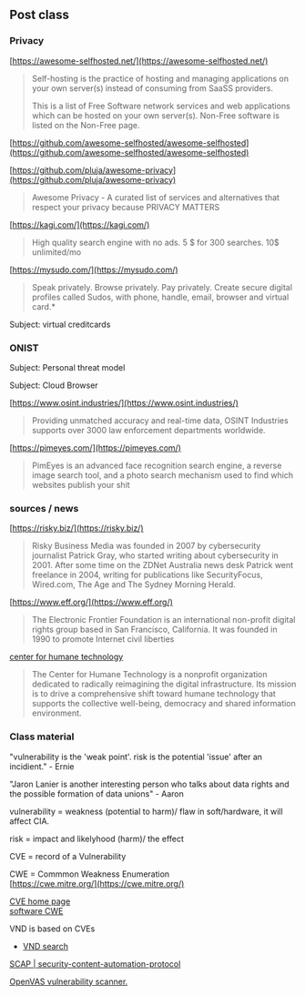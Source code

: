 ## Post class
### Privacy 
[https://awesome-selfhosted.net/](https://awesome-selfhosted.net/)
> Self-hosting is the practice of hosting and managing applications on your own server(s) instead of consuming from SaaSS providers.
>
> This is a list of Free Software network services and web applications which can be hosted on your own server(s). Non-Free software is listed on the Non-Free page.

[https://github.com/awesome-selfhosted/awesome-selfhosted](https://github.com/awesome-selfhosted/awesome-selfhosted)

[https://github.com/pluja/awesome-privacy](https://github.com/pluja/awesome-privacy)
> Awesome Privacy - A curated list of services and alternatives that respect your privacy because PRIVACY MATTERS

[https://kagi.com/](https://kagi.com/)
> High quality search engine with no ads. 5 $ for 300 searches. 10$ unlimited/mo

[https://mysudo.com/](https://mysudo.com/)
> Speak privately. Browse privately. Pay privately. Create secure digital profiles called Sudos, with phone, handle, email, browser and virtual card.*

Subject: virtual creditcards
### ONIST

Subject: Personal threat model

Subject: Cloud Browser

[https://www.osint.industries/](https://www.osint.industries/)
> Providing unmatched accuracy and real-time data, OSINT Industries supports over 3000 law enforcement departments worldwide.

[https://pimeyes.com/](https://pimeyes.com/)
> PimEyes is an advanced face recognition search engine, a reverse image search tool, and a photo search mechanism used to find which websites publish your shit

### sources / news

[https://risky.biz/](https://risky.biz/)
> Risky Business Media was founded in 2007 by cybersecurity journalist Patrick Gray, who started writing about cybersecurity in 2001. After some time on the ZDNet Australia news desk Patrick went freelance in 2004, writing for publications like SecurityFocus, Wired.com, The Age and The Sydney Morning Herald.

[https://www.eff.org/](https://www.eff.org/)
> The Electronic Frontier Foundation is an international non-profit digital rights group based in San Francisco, California. It was founded in 1990 to promote Internet civil liberties

[center for humane technology](https://www.humanetech.com/)
> The Center for Humane Technology is a nonprofit organization dedicated to radically reimagining the digital infrastructure. Its mission is to drive a comprehensive shift toward humane technology that supports the collective well-being, democracy and shared information environment.


### Class material

"vulnerability is the 'weak point'. risk is the potential 'issue' after an incidient." - Ernie

"Jaron Lanier is another interesting person who talks about data rights and the possible formation of data unions" - Aaron

vulnerability = weakness (potential to harm)/ flaw in soft/hardware, it will affect CIA.

risk =  impact and likelyhood (harm)/ the effect 

CVE = record of a Vulnerability

CWE = Commmon Weakness Enumeration \
[https://cwe.mitre.org/](https://cwe.mitre.org/)

[CVE home page](https://www.cve.org/) \
[software CWE](https://cwe.mitre.org/data/definitions/699.html)


VND is based on CVEs
- [VND search](https://nvd.nist.gov/vuln/search)

[SCAP | security-content-automation-protocol](https://csrc.nist.gov/projects/security-content-automation-protocol)

[OpenVAS vulnerability scanner.](https://www.openvas.org/)

